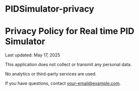 # PIDSimulator-privacy<!DOCTYPE html>
<html lang="en">
<head>
  <meta charset="UTF-8">
  <title>Privacy Policy</title>
</head>
<body>
  <h1>Privacy Policy for Real time PID Simulator</h1>
  <p>Last updated: May 17, 2025</p>
  <p>This application does not collect or transmit any personal data.</p>
  <p>No analytics or third-party services are used.</p>
  <p>If you have questions, contact <a href="mailto:samialho1980@gmail.com">your-email@example.com</a>.</p>
</body>
</html>
